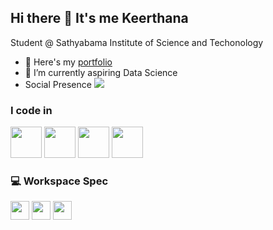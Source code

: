 ## Hi there 👋 It's me Keerthana

Student @ Sathyabama Institute of Science and Techonology
- 🔭 Here's my [portfolio](https://keerthana-portfolio.lovable.app/)                                                 
- 🌱 I’m currently aspiring Data Science
- Social Presence
 [<img src="https://img.shields.io/badge/LinkedIn-0077B5?style=for-the-badge&logo=linkedin&logoColor=white" />](https://github.com/Keerthana-gopal29) 

### I code in
<img height="50" width="50" src="https://img.icons8.com/color/48/000000/python.png" /> <img height="50" width="50" src="https://img.icons8.com/color/48/000000/c-programming.png" />  <img height="50" width="50" src="https://img.icons8.com/color/48/000000/java-coffee-cup-logo.png" /> <img height="50" width="50" src="https://img.icons8.com/color/48/000000/mysql-logo.png"/> 



### 💻 Workspace Spec
<img height="30" src="https://img.shields.io/badge/Macbook-Pro_M1-ED1C24?style=for-the-badge&logo=apple&logoColor=white"/> <img height="30" src="https://img.shields.io/badge/NVIDIA-GTX1650-76B900?style=for-the-badge&logo=nvidia&logoColor=white"/>  <img height="30" src="https://img.shields.io/badge/AMD-Ryzen_5_4600H-ED1C24?style=for-the-badge&logo=amd&logoColor=white"/> 

